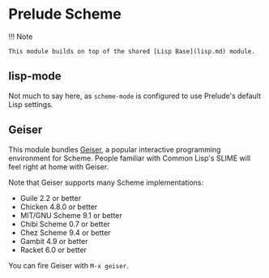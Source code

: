# Prelude Scheme

!!! Note

    This module builds on top of the shared [Lisp Base](lisp.md) module.

## lisp-mode

Not much to say here, as `scheme-mode` is configured to use Prelude's
default Lisp settings.

## Geiser

This module bundles [Geiser](https://www.nongnu.org/geiser/), a popular interactive
programming environment for Scheme. People familiar with Common Lisp's SLIME will
feel right at home with Geiser.

Note that Geiser supports many Scheme implementations:

* Guile 2.2 or better
* Chicken 4.8.0 or better
* MIT/GNU Scheme 9.1 or better
* Chibi Scheme 0.7 or better
* Chez Scheme 9.4 or better
* Gambit 4.9 or better
* Racket 6.0 or better

You can fire Geiser with `M-x geiser`.
